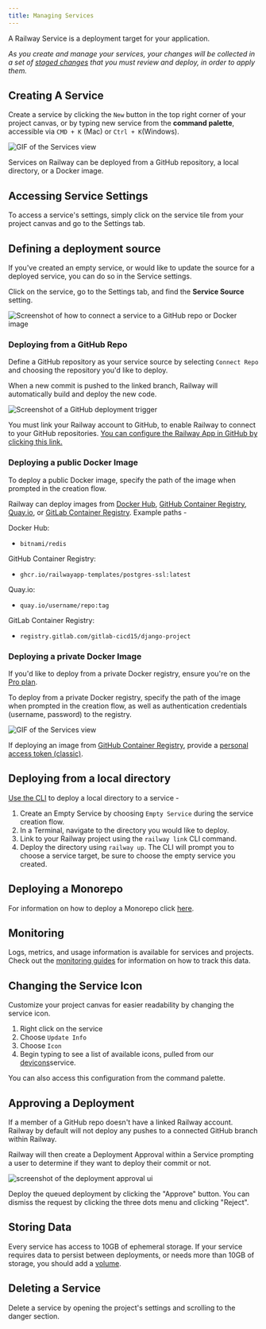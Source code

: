```yaml
---
title: Managing Services
---
```


A Railway Service is a deployment target for your application.

_As you create and manage your services, your changes will be collected in a set of [staged changes](/guides/staged-changes) that you must review and deploy, in order to apply them._

## Creating A Service

Create a service by clicking the `New` button in the top right corner of your project canvas, or by typing new service from the **command palette**, accessible via `CMD + K` (Mac) or `Ctrl + K`(Windows).

<Image src="https://res.cloudinary.com/railway/image/upload/v1656640995/docs/CleanShot_2022-06-30_at_18.17.31_cl0wlr.gif"
alt="GIF of the Services view"
layout="responsive"
width={370} height={300} quality={100} />

Services on Railway can be deployed from a GitHub repository, a local directory, or a Docker image.

## Accessing Service Settings

To access a service's settings, simply click on the service tile from your project canvas and go to the Settings tab.

## Defining a deployment source

If you've created an empty service, or would like to update the source for a deployed service, you can do so in the Service settings.

Click on the service, go to the Settings tab, and find the **Service Source** setting.

<Image
src="https://res.cloudinary.com/railway/image/upload/v1688760102/docs/screenshot-2023-07-07-16.00.54_e2r6mk.png"
alt="Screenshot of how to connect a service to a GitHub repo or Docker image"
layout="responsive"
width={709} height={190} quality={80} />

### Deploying from a GitHub Repo

Define a GitHub repository as your service source by selecting `Connect Repo` and choosing the repository you'd like to deploy.

When a new commit is pushed to the linked branch, Railway will automatically build and deploy the new code.

<Image
src="https://res.cloudinary.com/railway/image/upload/v1688759920/docs/screenshot-2023-07-07-15.58.09_dmufxl.png"
alt="Screenshot of a GitHub deployment trigger"
layout="responsive"
width={708} height={245} quality={80} />

You must link your Railway account to GitHub, to enable Railway to connect to your GitHub repositories. <a href="https://github.com/apps/railway-app/installations/new" target="_blank">You can configure the Railway App in GitHub by clicking this link.</a>

### Deploying a public Docker Image

To deploy a public Docker image, specify the path of the image when prompted in the creation flow.

Railway can deploy images from <a href="https://hub.docker.com/" target="_blank">Docker Hub</a>, <a href="https://docs.github.com/en/packages/working-with-a-github-packages-registry/working-with-the-container-registry" target="_blank">GitHub Container Registry</a>, <a href="https://quay.io/" target="_blank">Quay.io</a>, or <a href="https://docs.gitlab.com/ee/user/packages/container_registry/">GitLab Container Registry</a>. Example paths -

Docker Hub:

- `bitnami/redis`

GitHub Container Registry:

- `ghcr.io/railwayapp-templates/postgres-ssl:latest`

Quay.io:

- `quay.io/username/repo:tag`

GitLab Container Registry:

- `registry.gitlab.com/gitlab-cicd15/django-project`

### Deploying a private Docker Image

If you'd like to deploy from a private Docker registry, ensure you're on the [Pro plan](pricing/plans#plans).

To deploy from a private Docker registry, specify the path of the image when prompted in the creation flow, as well as authentication credentials (username, password) to the registry.

<Image src="https://res.cloudinary.com/railway/image/upload/v1722896145/docs/CleanShot_2024-08-05_at_17.12.55_2x_xi38sx.png"
alt="GIF of the Services view"
layout="intrinsic"
width={370} height={280} quality={100} />

If deploying an image from <a href="https://docs.github.com/en/packages/working-with-a-github-packages-registry/working-with-the-container-registry" target="_blank">GitHub Container Registry</a>, provide a <a href="https://docs.github.com/en/packages/working-with-a-github-packages-registry/working-with-the-container-registry#authenticating-to-the-container-registry" target="_blank">personal access token (classic)</a>.

## Deploying from a local directory

[Use the CLI](/guides/cli) to deploy a local directory to a service -

1. Create an Empty Service by choosing `Empty Service` during the service creation flow.
2. In a Terminal, navigate to the directory you would like to deploy.
3. Link to your Railway project using the `railway link` CLI command.
4. Deploy the directory using `railway up`. The CLI will prompt you to choose a service target, be sure to choose the empty service you created.

## Deploying a Monorepo

For information on how to deploy a Monorepo click [here](/guides/monorepo).

## Monitoring

Logs, metrics, and usage information is available for services and projects. Check out the [monitoring guides](/guides/monitoring) for information on how to track this data.

## Changing the Service Icon

Customize your project canvas for easier readability by changing the service icon.

1. Right click on the service
2. Choose `Update Info`
3. Choose `Icon`
4. Begin typing to see a list of available icons, pulled from our <a href="https://devicons.railway.com/" target="_blank">devicons</a>service.

You can also access this configuration from the command palette.

## Approving a Deployment

If a member of a GitHub repo doesn't have a linked Railway account. Railway by default will not deploy any pushes to a connected GitHub branch within Railway.

Railway will then create a Deployment Approval within a Service prompting a user to determine if they want to deploy their commit or not.

<Image src="https://res.cloudinary.com/railway/image/upload/v1724222405/CleanShot_2024-08-21_at_02.38.25_2x_vxurvb.png"
alt="screenshot of the deployment approval ui"
layout="responsive"
width={874} height={302} quality={100} />

Deploy the queued deployment by clicking the "Approve" button. You can dismiss the request by clicking the three dots menu and clicking "Reject".

## Storing Data

Every service has access to 10GB of ephemeral storage. If your service requires data to persist between deployments, or needs more than 10GB of storage, you should add a [volume](/guides/volumes).

## Deleting a Service

Delete a service by opening the project's settings and scrolling to the danger section.
